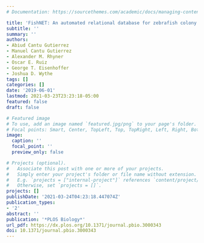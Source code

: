 ```yaml
---
# Documentation: https://sourcethemes.com/academic/docs/managing-content/

title: 'FishNET: An automated relational database for zebrafish colony management'
subtitle: ''
summary: ''
authors:
- Abiud Cantu Gutierrez
- Manuel Cantu Gutierrez
- Alexander M. Rhyner
- Oscar E. Ruiz
- George T. Eisenhoffer
- Joshua D. Wythe
tags: []
categories: []
date: '2019-06-01'
lastmod: 2021-03-23T23:23:18-05:00
featured: false
draft: false

# Featured image
# To use, add an image named `featured.jpg/png` to your page's folder.
# Focal points: Smart, Center, TopLeft, Top, TopRight, Left, Right, BottomLeft, Bottom, BottomRight.
image:
  caption: ''
  focal_point: ''
  preview_only: false

# Projects (optional).
#   Associate this post with one or more of your projects.
#   Simply enter your project's folder or file name without extension.
#   E.g. `projects = ["internal-project"]` references `content/project/deep-learning/index.md`.
#   Otherwise, set `projects = []`.
projects: []
publishDate: '2021-03-24T04:23:18.447074Z'
publication_types:
- '2'
abstract: ''
publication: '*PLOS Biology*'
url_pdf: https://dx.plos.org/10.1371/journal.pbio.3000343
doi: 10.1371/journal.pbio.3000343
---
```

